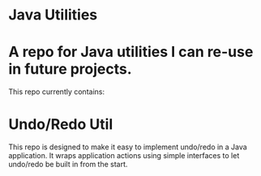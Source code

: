 Java Utilities
=========

A repo for Java utilities I can re-use in future projects.
========

This repo currently contains:

Undo/Redo Util
=========
This repo is designed to make it easy to implement undo/redo in a Java application. It wraps application actions 
using simple interfaces to let undo/redo be built in from the start.

